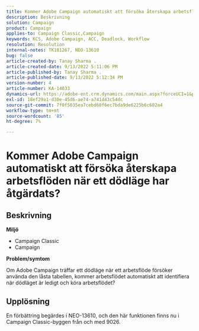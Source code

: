 ```yaml
---
title: Kommer Adobe Campaign automatiskt att försöka återskapa arbetsflöden när ett dödläge har åtgärdats?
description: Beskrivning
solution: Campaign
product: Campaign
applies-to: Campaign Classic,Campaign
keywords: KCS, Adobe Campaign, ACC, Deadlock, Workflow
resolution: Resolution
internal-notes: TK181267, NEO-13610
bug: false
article-created-by: Tanay Sharma .
article-created-date: 9/13/2022 5:11:06 PM
article-published-by: Tanay Sharma .
article-published-date: 9/13/2022 5:12:34 PM
version-number: 4
article-number: KA-14033
dynamics-url: https://adobe-ent.crm.dynamics.com/main.aspx?forceUCI=1&pagetype=entityrecord&etn=knowledgearticle&id=33c2550b-8733-ed11-9db1-002248086735
exl-id: 18ef29a1-d30e-45d6-ae74-a741d43c54dc
source-git-commit: 7f0f5035ea7cebd60f6ec7bda9de6225b6c602a4
workflow-type: tm+mt
source-wordcount: '85'
ht-degree: 7%

---
```


# Kommer Adobe Campaign automatiskt att försöka återskapa arbetsflöden när ett dödläge har åtgärdats?

## Beskrivning


<b>Miljö</b>

- Campaign Classic
- Campaign




<b>Problem/symtom</b>

Om Adobe Campaign träffar ett dödläge när ett arbetsflöde försöker använda den låsta tabellen, kommer arbetsflödet automatiskt att identifiera när dödläget är ledigt och köra arbetsflödet?

## Upplösning


En förbättring begärdes i NEO-13610, och den här funktionen finns nu i Campaign Classic-byggen från och med 9026.
